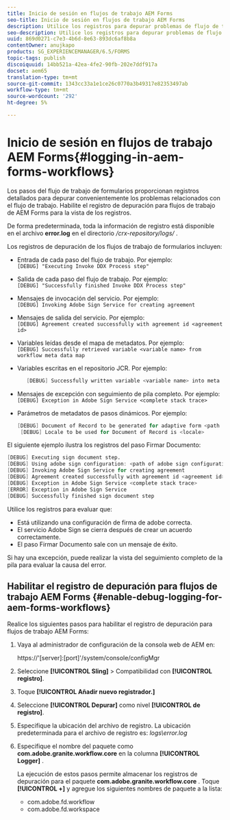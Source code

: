 ```yaml
---
title: Inicio de sesión en flujos de trabajo AEM Forms
seo-title: Inicio de sesión en flujos de trabajo AEM Forms
description: Utilice los registros para depurar problemas de flujo de trabajo de AEM Forms.
seo-description: Utilice los registros para depurar problemas de flujo de trabajo de AEM Forms.
uuid: 869d0271-c7e3-4b6d-8e63-893dc6af8b8a
contentOwner: anujkapo
products: SG_EXPERIENCEMANAGER/6.5/FORMS
topic-tags: publish
discoiquuid: 14bb521a-42ea-4fe2-90fb-202e7ddf917a
docset: aem65
translation-type: tm+mt
source-git-commit: 1343cc33a1e1ce26c0770a3b49317e82353497ab
workflow-type: tm+mt
source-wordcount: '292'
ht-degree: 5%

---
```



# Inicio de sesión en flujos de trabajo AEM Forms{#logging-in-aem-forms-workflows}

Los pasos del flujo de trabajo de formularios proporcionan registros detallados para depurar convenientemente los problemas relacionados con el flujo de trabajo. Habilite el registro de depuración para flujos de trabajo de AEM Forms para la vista de los registros.

De forma predeterminada, toda la información de registro está disponible en el archivo **error.log** en el directorio */crx-repository/logs/* .

Los registros de depuración de los flujos de trabajo de formularios incluyen:

* Entrada de cada paso del flujo de trabajo. Por ejemplo:\
   `[DEBUG] "Executing Invoke DDX Process step"`

* Salida de cada paso del flujo de trabajo. Por ejemplo:\
   `[DEBUG] "Successfully finished Invoke DDX Process step"`

* Mensajes de invocación del servicio. Por ejemplo:\
   `[DEBUG] Invoking Adobe Sign Service for creating agreement`

* Mensajes de salida del servicio. Por ejemplo:\
   `[DEBUG] Agreement created successfully with agreement id <agreement id>`

* Variables leídas desde el mapa de metadatos. Por ejemplo:\
   `[DEBUG] Successfully retrieved variable <variable name> from workflow meta data map`

* Variables escritas en el repositorio JCR. Por ejemplo:

   ```verilog
      [DEBUG] Successfully written variable <variable name> into meta data node at <JCR path where meta data is being written>
   ```

* Mensajes de excepción con seguimiento de pila completo. Por ejemplo:\
   `[DEBUG] Exception in Adobe Sign Service <complete stack trace>`

* Parámetros de metadatos de pasos dinámicos. Por ejemplo:

   ```verilog
   [DEBUG] Document of Record to be generated for adaptive form <path of adaptive form>
    [DEBUG] Locale to be used for Document of Record is <locale>
   ```

El siguiente ejemplo ilustra los registros del paso Firmar Documento:

```verilog
[DEBUG] Executing sign document step.
[DEBUG] Using adobe sign configuration: <path of adobe sign configuration>
[DEBUG] Invoking Adobe Sign Service for creating agreement
[DEBUG] Agreement created successfully with agreement id <agreement id>
[DEBUG] Exception in Adobe Sign Service <complete stack trace>
[ERROR] Exception in Adobe Sign Service
[DEBUG] Successfully finished sign document step
```

Utilice los registros para evaluar que:

* Está utilizando una configuración de firma de adobe correcta.
* El servicio Adobe Sign se cierra después de crear un acuerdo correctamente.
* El paso Firmar Documento sale con un mensaje de éxito.

Si hay una excepción, puede realizar la vista del seguimiento completo de la pila para evaluar la causa del error.

## Habilitar el registro de depuración para flujos de trabajo AEM Forms {#enable-debug-logging-for-aem-forms-workflows}

Realice los siguientes pasos para habilitar el registro de depuración para flujos de trabajo AEM Forms:

1. Vaya al administrador de configuración de la consola web de AEM en:

   https://&#39;[server]:[port]&#39;/system/console/configMgr

1. Seleccione **[!UICONTROL Sling]** > Compatibilidad con **[!UICONTROL registro]**.
1. Toque **[!UICONTROL Añadir nuevo registrador.]**
1. Seleccione **[!UICONTROL Depurar]** como nivel **[!UICONTROL de registro]**.
1. Especifique la ubicación del archivo de registro. La ubicación predeterminada para el archivo de registro es: *logs\error.log*
1. Especifique el nombre del paquete como **com.adobe.granite.workflow.core** en la columna **[!UICONTROL Logger]** .

   La ejecución de estos pasos permite almacenar los registros de depuración para el paquete **com.adobe.granite.workflow.core** . Toque **[!UICONTROL +]** y agregue los siguientes nombres de paquete a la lista:

   * com.adobe.fd.workflow
   * com.adobe.fd.workspace


